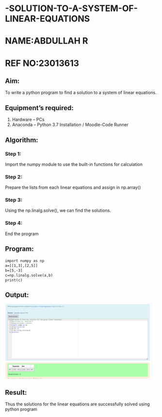 # -SOLUTION-TO-A-SYSTEM-OF-LINEAR-EQUATIONS
# NAME:ABDULLAH R
# REF NO:23013613
## Aim:
To write a python program to find a solution to a system of linear equations.
## Equipment’s required:
1. 	Hardware – PCs
2. 	Anaconda – Python 3.7 Installation / Moodle-Code Runner
## Algorithm:
### Step 1: 
Import the numpy module to use the built-in functions for calculation
### Step 2: 
Prepare the lists from each linear equations and assign in np.array()
### Step 3: 
Using the np.linalg.solve(), we can find the solutions.
### Step 4: 
End the program
## Program:
``````
import numpy as np
a=[[1,3],[2,5]]
b=[5,-3]
c=np.linalg.solve(a,b)
print(c)
``````


## Output:
![Alt text](<Screenshot 2023-11-24 231812.png>)
## Result: 
Thus the solutions for the linear equations are successfully solved using python program

